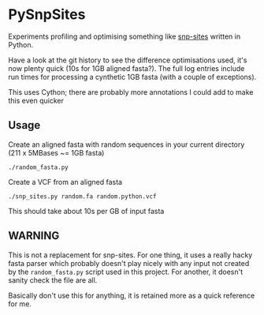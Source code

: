 # PySnpSites

Experiments profiling and optimising something like [snp-sites](https://github.com/sanger-pathogens/snp_sites) written in Python.

Have a look at the git history to see the difference optimisations used, it's now plenty quick (10s for 1GB aligned fasta?).  The full log entries include run times for processing a cynthetic 1GB fasta (with a couple of exceptions).

This uses Cython; there are probably more annotations I could add to make this even quicker

## Usage

Create an aligned fasta with random sequences in your current directory (211 x 5MBases ~= 1GB fasta)

```
./random_fasta.py
```

Create a VCF from an aligned fasta

```
./snp_sites.py random.fa random.python.vcf
```

This should take about 10s per GB of input fasta

## WARNING

This is not a replacement for snp-sites.  For one thing, it uses a really hacky fasta parser which probably doesn't play nicely with any input not created by the `random_fasta.py` script used in this project.  For another, it doesn't sanity check the file are all.

Basically don't use this for anything, it is retained more as a quick reference for me.

